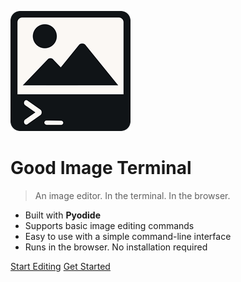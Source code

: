 <!-- _coverpage.md -->

![logo](_media/icon.png)

# Good Image Terminal

> An image editor. In the terminal. In the browser.

- Built with **Pyodide**
- Supports basic image editing commands
- Easy to use with a simple command-line interface
- Runs in the browser. No installation required

[Start Editing](https://good-image-terminal.vercel.app)
[Get Started](#get-started)
